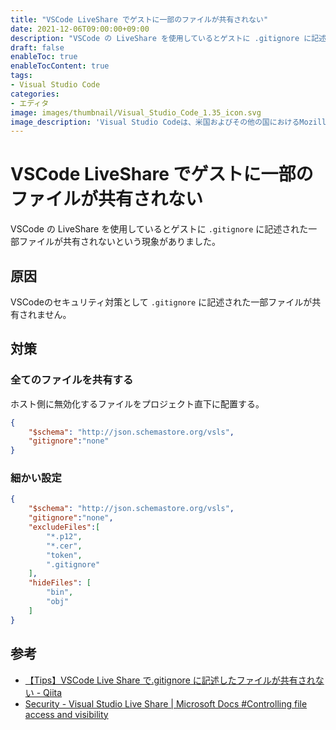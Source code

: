 ```yaml
---
title: "VSCode LiveShare でゲストに一部のファイルが共有されない"
date: 2021-12-06T09:00:00+09:00
description: "VSCode の LiveShare を使用しているとゲストに .gitignore に記述された一部ファイルが共有されないという現象がありました。"
draft: false
enableToc: true
enableTocContent: true
tags: 
- Visual Studio Code
categories: 
- エディタ
image: images/thumbnail/Visual_Studio_Code_1.35_icon.svg
image_description: 'Visual Studio Codeは、米国およびその他の国におけるMozillaFoundationの商標です。'
---
```


# VSCode LiveShare でゲストに一部のファイルが共有されない
VSCode の LiveShare を使用しているとゲストに `.gitignore` に記述された一部ファイルが共有されないという現象がありました。

## 原因
VSCodeのセキュリティ対策として `.gitignore` に記述された一部ファイルが共有されません。

## 対策

### 全てのファイルを共有する
ホスト側に無効化するファイルをプロジェクト直下に配置する。

```json:.vsls.json
{
    "$schema": "http://json.schemastore.org/vsls",
    "gitignore":"none"
}
```

### 細かい設定

```json:.vsls.json
{
    "$schema": "http://json.schemastore.org/vsls",
    "gitignore":"none",
    "excludeFiles":[
        "*.p12",
        "*.cer",
        "token",
        ".gitignore"
    ],
    "hideFiles": [
        "bin",
        "obj"
    ]
}
```

## 参考
* <a href="https://qiita.com/skokado/items/67629415a7a2167a8483" target="_blank" rel="nofollow noopener">【Tips】VSCode Live Share で.gitignore に記述したファイルが共有されない - Qiita</a>
* <a href="https://docs.microsoft.com/en-us/visualstudio/liveshare/reference/security#controlling-file-access-and-visibility" target="_blank" rel="nofollow noopener">Security - Visual Studio Live Share | Microsoft Docs #Controlling file access and visibility</a>
